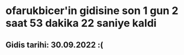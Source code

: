# ofarukbicer'in gidisine son 1 gun 2 saat 53 dakika 22 saniye kaldi

## Gidis tarihi: 30.09.2022 :(